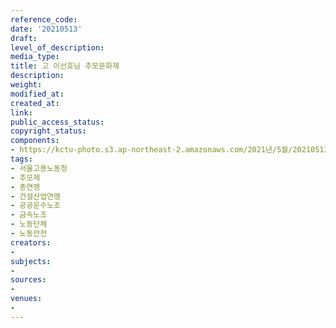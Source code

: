 ```yaml
---
reference_code: 
date: '20210513'
draft: 
level_of_description: 
media_type: 
title: 고 이선호님 추모문화제
description: 
weight: 
modified_at: 
created_at: 
link: 
public_access_status: 
copyright_status: 
components:
- https://kctu-photo.s3.ap-northeast-2.amazonaws.com/2021년/5월/20210513-고+이선호님+추모문화제_서울고용노동청_추모제_총연맹_건설산업연맹_공공운수노조_금속노조_노동단체_노동안전/_1DX0370.jpg
tags:
- 서울고용노동청
- 추모제
- 총연맹
- 건설산업연맹
- 공공운수노조
- 금속노조
- 노동단체
- 노동안전
creators:
- 
subjects:
- 
sources:
- 
venues:
- 
---
```

